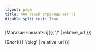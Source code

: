 ```yaml
---
layout: page
title: 404 Такой страницы нет :(
disable_split_test: True
---
```


[Магазин чая матча]({{ '/' | relative_url }})

[Блог]({{ '/blog' | relative_url }})
